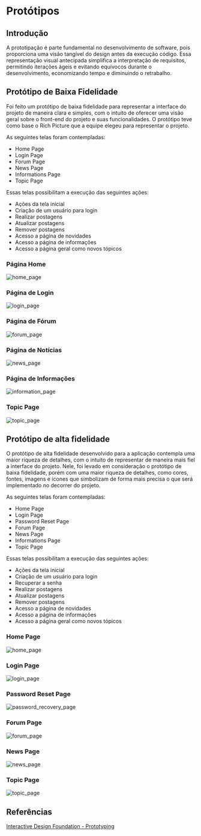 # Protótipos


## Introdução
A prototipação é parte fundamental no desenvolvimento de software, pois proporciona uma visão tangível do design antes da execução código. Essa representação visual antecipada simplifica a interpretação de requisitos, permitindo iterações ágeis e evitando equívocos durante o desenvolvimento, economizando tempo e diminuindo o retrabalho.

## Protótipo de Baixa Fidelidade
Foi feito um protótipo de baixa fidelidade para representar a interface do projeto de maneira clara e simples, com o intuito de oferecer uma visão geral sobre o front-end do projeto e suas funcionalidades. O protótipo teve como base o Rich Picture que a equipe elegeu para representar o projeto.

As seguintes telas foram contempladas:

- Home Page
- Login Page
- Forum Page    
- News Page
- Informations Page
- Topic Page

Essas telas possibilitam a execução das seguintes ações:

- Ações da tela inicial
- Criação de um usuário para login
- Realizar postagens
- Atualizar postagens
- Remover postagens
- Acesso a página de novidades
- Acesso a página de informações
- Acesso a página geral como novos tópicos

### Página Home
![home_page](assets/low_fidelity_prototype/home.png)

### Página de Login
![login_page](assets/low_fidelity_prototype/login.png)

### Página de Fórum
![forum_page](assets/low_fidelity_prototype/forum.png)

### Página de Notícias
![news_page](assets/low_fidelity_prototype/news.png)

### Página de Informações
![information_page](assets/low_fidelity_prototype/informations.png)

### Topic Page
![topic_page](assets/low_fidelity_prototype/topic.png)

## Protótipo de alta fidelidade
O protótipo de alta fidelidade desenvolvido para a aplicação contempla uma maior riqueza de detalhes, com o intuito de representar de maneira mais fiel a interface do projeto. Nele, foi levado em consideração o protótipo de baixa fidelidade, porém com uma maior riqueza de detalhes, como cores, fontes, imagens e ícones que simbolizam de forma mais precisa o que será implementado no decorrer do projeto.


As seguintes telas foram contempladas:

- Home Page
- Login Page
- Password Reset Page
- Forum Page
- News Page
- Informations Page
- Topic Page

Essas telas possibilitam a execução das seguintes ações:

- Ações da tela inicial
- Criação de um usuário para login
- Recuperar a senha
- Realizar postagens
- Atualizar postagens
- Remover postagens
- Acesso a página de novidades
- Acesso a página de informações
- Acesso a página geral como novos tópicos

### Home Page
![home_page](assets/high_fidelity_prototype/home.png)

### Login Page
![login_page](assets/high_fidelity_prototype/login.png)

### Password Reset Page
![password_recovery_page](assets/high_fidelity_prototype/password_recovery.png)

### Forum Page
![forum_page](assets/high_fidelity_prototype/forum.png)

### News Page
![news_page](assets/high_fidelity_prototype/news.png)

### Topic Page
![topic_page](assets/high_fidelity_prototype/topic.png)

## Referências
[Interactive Design Foundation - Prototyping](https://www.interaction-design.org/literature/topics/prototyping#:~:text=Prototyping%20is%20an%20experimental%20process,can%20release%20the%20right%20products.)
